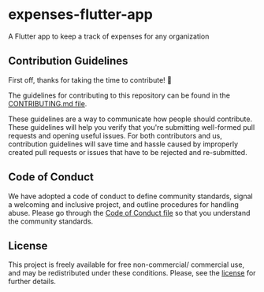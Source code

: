 # expenses-flutter-app
A Flutter app to keep a track of expenses for any organization

## Contribution Guidelines

First off, thanks for taking the time to contribute! :tada:

The guidelines for contributing to this repository can be found in the [CONTRIBUTING.md file](https://github.com/dscpccoe/join-us/blob/master/CONTRIBUTING.md). 

These guidelines are a way to communicate how people should contribute. These guidelines will help you verify that you're submitting well-formed pull requests and opening useful issues. For both contributors and us, contribution guidelines will save time and hassle caused by improperly created pull requests or issues that have to be rejected and re-submitted.

## Code of Conduct

We have adopted a code of conduct to define community standards, signal a welcoming and inclusive project, and outline procedures for handling abuse. Please go through the [Code of Conduct file](https://github.com/dscpccoe/join-us/blob/master/CODE_OF_CONDUCT.md) so that you understand the community standards. 

## License

This project is freely available for free non-commercial/ commercial use, and may be redistributed under these conditions. Please, see the [license](./LICENSE) for further details.
